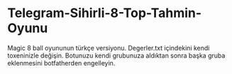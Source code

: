 # Telegram-Sihirli-8-Top-Tahmin-Oyunu
Magic 8 ball oyununun türkçe versiyonu.
Degerler.txt içindekini kendi toxeninizle değişin. Botunuzu kendi grubunuza aldıktan sonra başka gruba eklenmesini botfatherden engelleyin.
